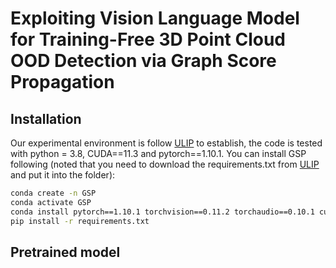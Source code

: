 # Exploiting Vision Language Model for Training-Free 3D Point Cloud OOD Detection via Graph Score Propagation
## Installation
Our experimental environment is follow [ULIP](https://github.com/salesforce/ULIP) to establish, the code is tested with python = 3.8, CUDA==11.3 and pytorch==1.10.1.
You can install GSP following (noted that you need to download the requirements.txt from [ULIP](https://github.com/salesforce/ULIP) and put it into the folder):
```bash
conda create -n GSP
conda activate GSP
conda install pytorch==1.10.1 torchvision==0.11.2 torchaudio==0.10.1 cudatoolkit=11.3 -c pytorch -c conda-forge
pip install -r requirements.txt
```

## Pretrained model
